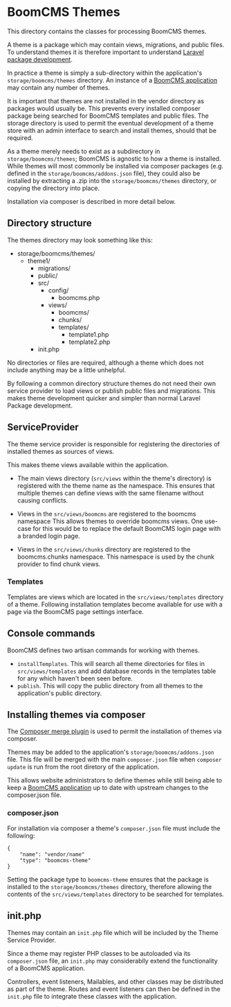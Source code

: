 # BoomCMS Themes

This directory contains the classes for processing BoomCMS themes.

A theme is a package which may contain views, migrations, and public files.
To understand themes it is therefore important to understand
[Laravel package development](https://laravel.com/docs/5.4/packages).

In practice a theme is simply a sub-directory within the application's `storage/boomcms/themes` directory.
An instance of a [BoomCMS application](https://www.github.com/boomcms/boomcms) may contain any number of themes.

It is important that themes are not installed in the vendor directory as packages would usually be.
This prevents every installed composer package being searched for BoomCMS templates and public files.
The storage directory is used to permit the eventual development of a theme store
with an admin interface to search and install themes, should that be required.

As a theme merely needs to exist as a subdirectory in `storage/boomcms/themes`;
BoomCMS is agnostic to how a theme is installed.
While themes will most commonly be installed via composer packages
(e.g. defined in the `storage/boomcms/addons.json` file),
they could also be installed by extracting a .zip into the `storage/boomcms/themes` directory, or copying the directory into place.

Installation via composer is described in more detail below.

## Directory structure

The themes directory may look something like this:
 
- storage/boomcms/themes/
  - theme1/
    - migrations/
    - public/
    - src/
      - config/
        - boomcms.php
      - views/
        - boomcms/
        - chunks/
        - templates/
          - template1.php
          - template2.php
    - init.php

No directories or files are required,
although a theme which does not include anything may be a little unhelpful.

By following a common directory structure themes do not need their own service provider
to load views or publish public files and migrations.
This makes theme development quicker and simpler than normal Laravel Package development.

## ServiceProvider

The theme service provider is responsible for registering the directories of installed themes as sources of views.

This makes theme views available within the application.

  - The main views directory (`src/views` within the theme's directory) is registered with the theme name as the namespace.
This ensures that multiple themes can define views with the same filename without causing conflicts.

  - Views in the `src/views/boomcms` are registered to the boomcms namespace
This allows themes to override boomcms views.
One use-case for this would be to replace the default BoomCMS login page with a branded login page.

  - Views in the `src/views/chunks` directory are registered to the boomcms.chunks namespace.
This namespace is used by the chunk provider to find chunk views.

### Templates
Templates are views which are located in the `src/views/templates` directory of a theme.
Following installation templates become available for use with a page via the BoomCMS page settings interface.

## Console commands
BoomCMS defines two artisan commands for working with themes.

- `installTemplates`. This will search all theme directories for files in `src/views/templates` and add database records in the templates table for any which haven't been seen before.
- `publish`. This will copy the public directory from all themes to the application's public directory.

## Installing themes via composer

The [Composer merge plugin](https://github.com/wikimedia/composer-merge-plugin) is used
 to permit the installation of themes via composer.

Themes may be added to the application's `storage/boomcms/addons.json` file.
This file will be merged with the main `composer.json` file when `composer update` is run from the root diretory of the application.

This allows website administrators to define themes
while still being able to keep a [BoomCMS application](https://www.github.com/boomcms/boomcms) up to date with upstream changes to the composer.json file.

### composer.json
For installation via composer a theme's `composer.json` file must include the following:

```
{
    "name": "vendor/name"
    "type": "boomcms-theme"
}
```

Setting the package type to `boomcms-theme` ensures that the package is installed to the `storage/boomcms/themes` directory,
therefore allowing the contents of the `src/views/templates` directory to be searched for templates.

## init.php

Themes may contain an `init.php` file which will be included by the Theme Service Provider.

Since a theme may register PHP classes to be autoloaded via its `composer.json` file,
an `init.php` may considerablly extend the functionality of a BoomCMS application.

Controllers, event listeners, Mailables, and other classes may be distributed as part of the theme.
Routes and event listeners can then be defined in the `init.php` file to integrate these classes with the application.
